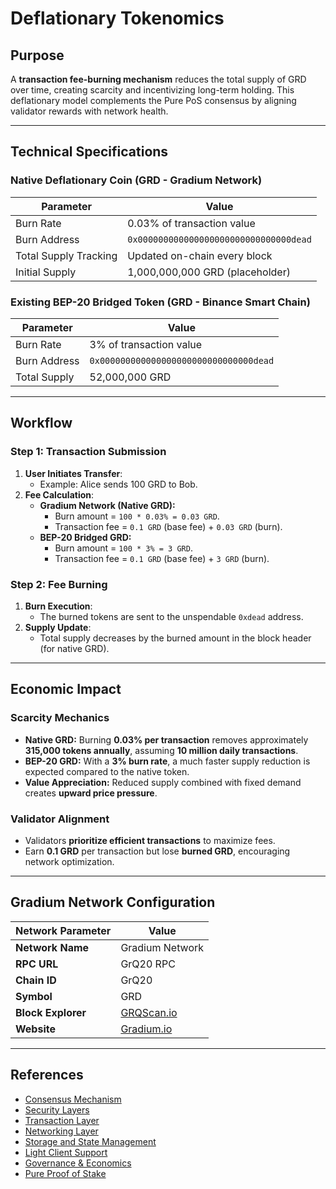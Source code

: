 # Deflationary Tokenomics

## **Purpose**

A **transaction fee-burning mechanism** reduces the total supply of GRD over time, creating scarcity and incentivizing
long-term holding. This deflationary model complements the Pure PoS consensus by aligning validator rewards with network
health.

---

## **Technical Specifications**

### **Native Deflationary Coin (GRD - Gradium Network)**

| **Parameter**         | **Value**                              |  
|-----------------------|----------------------------------------|  
| Burn Rate             | 0.03% of transaction value             |  
| Burn Address          | `0x000000000000000000000000000000dead` |  
| Total Supply Tracking | Updated on-chain every block           |  
| Initial Supply        | 1,000,000,000 GRD (placeholder)        |

### **Existing BEP-20 Bridged Token (GRD - Binance Smart Chain)**

| **Parameter** | **Value**                              |  
|---------------|----------------------------------------|  
| Burn Rate     | 3% of transaction value                |  
| Burn Address  | `0x000000000000000000000000000000dead` |  
| Total Supply  | 52,000,000 GRD                         |

---

## **Workflow**

### **Step 1: Transaction Submission**

1. **User Initiates Transfer**:
    - Example: Alice sends 100 GRD to Bob.
2. **Fee Calculation**:
    - **Gradium Network (Native GRD):**
        - Burn amount = `100 * 0.03% = 0.03 GRD`.
        - Transaction fee = `0.1 GRD` (base fee) + `0.03 GRD` (burn).
    - **BEP-20 Bridged GRD:**
        - Burn amount = `100 * 3% = 3 GRD`.
        - Transaction fee = `0.1 GRD` (base fee) + `3 GRD` (burn).

### **Step 2: Fee Burning**

1. **Burn Execution**:
    - The burned tokens are sent to the unspendable `0xdead` address.
2. **Supply Update**:
    - Total supply decreases by the burned amount in the block header (for native GRD).

---

## **Economic Impact**

### **Scarcity Mechanics**

- **Native GRD:** Burning **0.03% per transaction** removes approximately **315,000 tokens annually**, assuming **10
  million daily transactions**.
- **BEP-20 GRD:** With a **3% burn rate**, a much faster supply reduction is expected compared to the native token.
- **Value Appreciation:** Reduced supply combined with fixed demand creates **upward price pressure**.

### **Validator Alignment**

- Validators **prioritize efficient transactions** to maximize fees.
- Earn **0.1 GRD** per transaction but lose **burned GRD**, encouraging network optimization.

---

## **Gradium Network Configuration**

| **Network Parameter** | **Value**                        |
|-----------------------|----------------------------------|
| **Network Name**      | Gradium Network                  |
| **RPC URL**           | GrQ20 RPC                        |
| **Chain ID**          | GrQ20                            |
| **Symbol**            | GRD                              |
| **Block Explorer**    | [GRQScan.io](https://GRQScan.io) |
| **Website**           | [Gradium.io](https://Gradium.io) |

---

## References

- [Consensus Mechanism](https://github.com/GradeLabz/quantum-resistant-blockchain-docs/blob/main/1.0%20Introduction/1.0%20Introduction.md)
- [Security Layers](https://github.com/GradeLabz/quantum-resistant-blockchain-docs/tree/main/3.0%20Security%20Layers)
- [Transaction Layer](https://github.com/GradeLabz/quantum-resistant-blockchain-docs/blob/main/2.0%20Core%20Blockchain%20Features/2.2%20transaction-layer.md)
- [Networking Layer](https://github.com/GradeLabz/quantum-resistant-blockchain-docs/blob/main/3.0%20Security%20Layers/3.2%20networking-layer.md)
- [Storage and State Management](https://github.com/GradeLabz/quantum-resistant-blockchain-docs/blob/main/3.0%20Security%20Layers/3.3%20storage-and-state-management.md)
- [Light Client Support](https://github.com/GradeLabz/quantum-resistant-blockchain-docs/blob/main/4.0%20Supporting%20Features/4.1%20light-client-support.md)
- [Governance & Economics](https://github.com/GradeLabz/quantum-resistant-blockchain-docs/tree/main/5.0%20Governance%20and%20Economics)
- [Pure Proof of Stake](https://github.com/GradeLabz/quantum-resistant-blockchain-docs/blob/main/5.0%20Governance%20and%20Economics/5.2%20pure-proof-of-stake.md)
